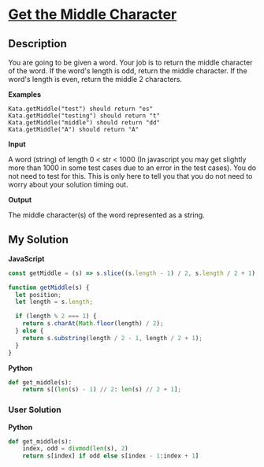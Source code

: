 # [Get the Middle Character](https://www.codewars.com/kata/56747fd5cb988479af000028)

## Description

You are going to be given a word. Your job is to return the middle character of the word. If the word's length is odd, return the middle character. If the word's length is even, return the middle 2 characters.

**Examples**

```
Kata.getMiddle("test") should return "es"
Kata.getMiddle("testing") should return "t"
Kata.getMiddle("middle") should return "dd"
Kata.getMiddle("A") should return "A"
```

**Input**

A word (string) of length 0 < str < 1000 (In javascript you may get slightly more than 1000 in some test cases due to an error in the test cases). You do not need to test for this. This is only here to tell you that you do not need to worry about your solution timing out.

**Output**

The middle character(s) of the word represented as a string.

## My Solution

**JavaScript**

```js
const getMiddle = (s) => s.slice((s.length - 1) / 2, s.length / 2 + 1);
```

```js
function getMiddle(s) {
  let position;
  let length = s.length;

  if (length % 2 === 1) {
    return s.charAt(Math.floor(length) / 2);
  } else {
    return s.substring(length / 2 - 1, length / 2 + 1);
  }
}
```

**Python**

```py
def get_middle(s):
    return s[(len(s) - 1) // 2: len(s) // 2 + 1];
```

### User Solution

**Python**

```py
def get_middle(s):
    index, odd = divmod(len(s), 2)
    return s[index] if odd else s[index - 1:index + 1]
```
